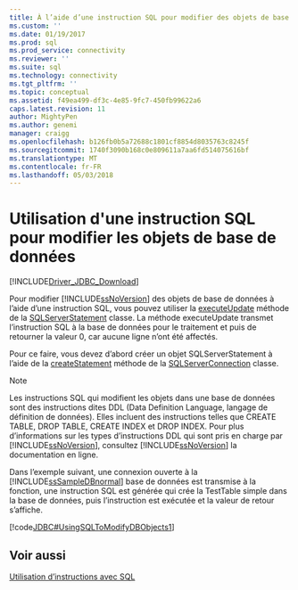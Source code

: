 ```yaml
---
title: À l’aide d’une instruction SQL pour modifier des objets de base de données | Documents Microsoft
ms.custom: ''
ms.date: 01/19/2017
ms.prod: sql
ms.prod_service: connectivity
ms.reviewer: ''
ms.suite: sql
ms.technology: connectivity
ms.tgt_pltfrm: ''
ms.topic: conceptual
ms.assetid: f49ea499-df3c-4e85-9fc7-450fb99622a6
caps.latest.revision: 11
author: MightyPen
ms.author: genemi
manager: craigg
ms.openlocfilehash: b126fb0b5a72688c1801cf8854d8035763c8245f
ms.sourcegitcommit: 1740f3090b168c0e809611a7aa6fd514075616bf
ms.translationtype: MT
ms.contentlocale: fr-FR
ms.lasthandoff: 05/03/2018
---
```

# <a name="using-an-sql-statement-to-modify-database-objects"></a>Utilisation d'une instruction SQL pour modifier les objets de base de données
[!INCLUDE[Driver_JDBC_Download](../../includes/driver_jdbc_download.md)]

  Pour modifier [!INCLUDE[ssNoVersion](../../includes/ssnoversion_md.md)] des objets de base de données à l’aide d’une instruction SQL, vous pouvez utiliser la [executeUpdate](../../connect/jdbc/reference/executeupdate-method-sqlserverstatement.md) méthode de la [SQLServerStatement](../../connect/jdbc/reference/sqlserverstatement-class.md) classe. La méthode executeUpdate transmet l’instruction SQL à la base de données pour le traitement et puis de retourner la valeur 0, car aucune ligne n’ont été affectés.  
  
 Pour ce faire, vous devez d’abord créer un objet SQLServerStatement à l’aide de la [createStatement](../../connect/jdbc/reference/createstatement-method-sqlserverconnection.md) méthode de la [SQLServerConnection](../../connect/jdbc/reference/sqlserverconnection-class.md) classe.  
  
> [!NOTE]  
>  Les instructions SQL qui modifient les objets dans une base de données sont des instructions dites DDL (Data Definition Language, langage de définition de données). Elles incluent des instructions telles que CREATE TABLE, DROP TABLE, CREATE INDEX et DROP INDEX. Pour plus d’informations sur les types d’instructions DDL qui sont pris en charge par [!INCLUDE[ssNoVersion](../../includes/ssnoversion_md.md)], consultez [!INCLUDE[ssNoVersion](../../includes/ssnoversion_md.md)] la documentation en ligne.  
  
 Dans l’exemple suivant, une connexion ouverte à la [!INCLUDE[ssSampleDBnormal](../../includes/sssampledbnormal_md.md)] base de données est transmise à la fonction, une instruction SQL est générée qui crée la TestTable simple dans la base de données, puis l’instruction est exécutée et la valeur de retour s’affiche.  
  
 [!code[JDBC#UsingSQLToModifyDBObjects1](../../connect/jdbc/codesnippet/Java/using-an-sql-statement-t_0_1.java)]  
  
## <a name="see-also"></a>Voir aussi  
 [Utilisation d’instructions avec SQL](../../connect/jdbc/using-statements-with-sql.md)  
  
  
